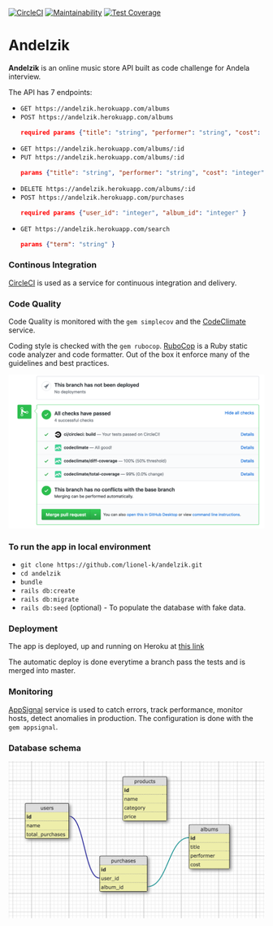[![CircleCI](https://circleci.com/gh/lionel-k/andelzik.svg?style=svg)](https://circleci.com/gh/lionel-k/andelzik)
[![Maintainability](https://api.codeclimate.com/v1/badges/487952d798a176348a40/maintainability)](https://codeclimate.com/github/lionel-k/andelzik/maintainability)
[![Test Coverage](https://api.codeclimate.com/v1/badges/487952d798a176348a40/test_coverage)](https://codeclimate.com/github/lionel-k/andelzik/test_coverage)

# Andelzik

**Andelzik** is an online music store API built as code challenge for Andela interview.

The API has 7 endpoints:

- `GET https://andelzik.herokuapp.com/albums`
- `POST https://andelzik.herokuapp.com/albums`
  ```json
  required params {"title": "string", "performer": "string", "cost": "integer" }
  ```
- `GET https://andelzik.herokuapp.com/albums/:id`
- `PUT https://andelzik.herokuapp.com/albums/:id`
  ```json
  params {"title": "string", "performer": "string", "cost": "integer" }
  ```
 - `DELETE https://andelzik.herokuapp.com/albums/:id`
- `POST https://andelzik.herokuapp.com/purchases`
    ```json
    required params {"user_id": "integer", "album_id": "integer" }
    ```
- `GET https://andelzik.herokuapp.com/search`
  ```json
  params {"term": "string" }
  ```

### Continous Integration

[CircleCI](https://circleci.com/) is used as a service for continuous integration and delivery.

### Code Quality

Code Quality is monitored with the `gem simplecov` and the [CodeClimate](https://codeclimate.com/) service.

Coding style is checked with the `gem rubocop`. [RuboCop](https://github.com/rubocop-hq/rubocop) is a Ruby static code analyzer and code formatter. Out of the box it enforce many of the guidelines and best practices.

![alt text](https://raw.githubusercontent.com/lionel-k/andelzik/master/public/pull-request.png)


### To run the app in local environment

- `git clone https://github.com/lionel-k/andelzik.git`
- `cd andelzik`
- `bundle`
- `rails db:create`
- `rails db:migrate`
- `rails db:seed` (optional) - To populate the database with fake data.

### Deployment

The app is deployed, up and running on Heroku at [this link](https://andelzik.herokuapp.com/)

The automatic deploy is done everytime a branch pass the tests and is merged into master.

### Monitoring

[AppSignal](https://appsignal.com/) service is used to catch errors, track performance, monitor hosts, detect anomalies in production. The configuration is done with the `gem appsignal`.

### Database schema

![alt text](https://raw.githubusercontent.com/lionel-k/andelzik/master/public/database-schema.png)
